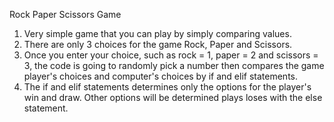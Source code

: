Rock Paper Scissors Game
1. Very simple game that you can play by simply comparing values. 
2. There are only 3 choices for the game Rock, Paper and Scissors. 
3. Once you enter your choice, such as rock = 1, paper = 2 and scissors = 3, the code is going to randomly pick a number then compares the game player's choices and computer's choices by if and elif statements. 
4. The if and elif statements determines only the options for the player's win and draw. Other options will be determined plays loses with the else statement.